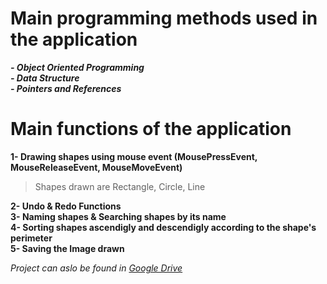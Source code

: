 [comment]: <>  (Paint application is finished in 10/01/2022, It is created using C++ & Qt.)

# Main programming methods used in the application
***- Object Oriented Programming*** <br />
***- Data Structure***<br />
***- Pointers and References***<br />

# Main functions of the application
**1- Drawing shapes using mouse event (MousePressEvent, MouseReleaseEvent, MouseMoveEvent)**<br />
>Shapes drawn are Rectangle, Circle, Line <br />

**2- Undo & Redo Functions**<br />
**3- Naming shapes & Searching shapes by its name**<br />
**4- Sorting shapes ascendigly and descendigly according to the shape's perimeter**<br />
**5- Saving the Image drawn**<br />


*Project can aslo be found in [Google Drive](https://drive.google.com/drive/u/0/folders/1JMJsFMaFRFBl63uwo9oRpZXaYEfrnE1p)*

